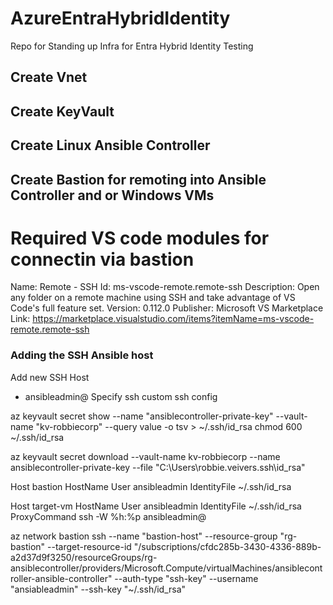# AzureEntraHybridIdentity
Repo for Standing up Infra for Entra Hybrid Identity Testing

## Create Vnet

## Create KeyVault

## Create Linux Ansible Controller

## Create Bastion for remoting into Ansible Controller and or Windows VMs


# Required VS code modules for connectin via bastion

Name: Remote - SSH
Id: ms-vscode-remote.remote-ssh
Description: Open any folder on a remote machine using SSH and take advantage of VS Code's full feature set.
Version: 0.112.0
Publisher: Microsoft
VS Marketplace Link: https://marketplace.visualstudio.com/items?itemName=ms-vscode-remote.remote-ssh

### Adding the SSH Ansible host
Add new SSH Host
- ansibleadmin@<BastionHostPublicIP>
Specify ssh custom ssh config


az keyvault secret show --name "ansiblecontroller-private-key" --vault-name "kv-robbiecorp" --query value -o tsv > ~/.ssh/id_rsa
chmod 600 ~/.ssh/id_rsa

az keyvault secret download --vault-name kv-robbiecorp --name ansiblecontroller-private-key --file "C:\Users\robbie.veivers\.ssh\id_rsa"


Host bastion
  HostName <BastionHostPublicIP>
  User ansibleadmin
  IdentityFile ~/.ssh/id_rsa

Host target-vm
  HostName <TargetVMPrivateIP>
  User ansibleadmin
  IdentityFile ~/.ssh/id_rsa
  ProxyCommand ssh -W %h:%p ansibleadmin@<BastionHostPublicIP>

  az network bastion ssh --name "bastion-host" --resource-group "rg-bastion" --target-resource-id "/subscriptions/cfdc285b-3430-4336-889b-a2d37d9f3250/resourceGroups/rg-ansiblecontroller/providers/Microsoft.Compute/virtualMachines/ansiblecontroller-ansible-controller" --auth-type "ssh-key" --username "ansiableadmin" --ssh-key "~/.ssh/id_rsa"